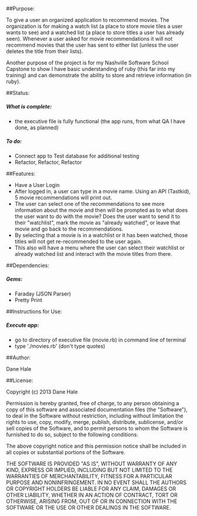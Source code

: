 ##Purpose:

To give a user an organized application to recommend movies.  The organization is for making a watch list (a place to store movie tiles a user wants to see) and a watched list (a place to store titles a user has already seen).  Whenever a user asked for movie recommendations it will not recommend movies that the user has sent to either list (unless the user deletes the title from their lists).

Another purpose of the project is for my Nashville Software School Capstone to show I have basic understanding of ruby (this far into my training) and can demonstrate the ability to store and retrieve information (in ruby).




##Status:

  <h5>What is complete:</h5>
  <ul>
    <li>the executive file is fully functional (the app runs, from what QA I have done, as planned)</li>
  </ul>
  
  <h5>To do:</h5>
  <ul>
    <li>Connect app to Test database for additional testing</li>
    <li>Refactor, Refactor, Refactor</li>
  </ul>



##Features:

<ul>

  <li>Have a User Login</li>

  <li>After logged in, a user can type in a movie name.  Using an API (Tastkid), 5 movie recommendations will print out.</li>

  <li>The user can select one of the recommendations to see more information about the movie and then will be prompted as to what does the user want to do with the movie?  Does the user want to send it to their "watchlist", mark the movie as "already watched", or leave that movie and go back to the recommendations.</li>

  <li>By selecting that a movie is in a watchlist or it has been watched, those titles will not get re-recommended to the user again.</li>

  <li>This also will have a menu where the user can select their watchlist or already watched list and interact with the movie titles from there.</li>

</ul>

##Dependencies:

  <h5>Gems:</h5>
  
  <ul>
   <li>Faraday (JSON Parser)</li>
   
   <li>Pretty Print</li>
  </ul>


##Instructions for Use:

<h5>Execute app:</h5>
<ul>
  <li>go to directory of executive file (movie.rb) in command line of terminal</li>

  <li>type './movies.rb' (don't type quotes)</li>
</ul>


##Author:

Dane Hale






##License:

Copyright (c) 2013 Dane Hale

Permission is hereby granted, free of charge, to any person obtaining a copy of this software and associated documentation files (the "Software"), to deal in the Software without restriction, including without limitation the rights to use, copy, modify, merge, publish, distribute, sublicense, and/or sell copies of the Software, and to permit persons to whom the Software is furnished to do so, subject to the following conditions:

The above copyright notice and this permission notice shall be included in all copies or substantial portions of the Software.

THE SOFTWARE IS PROVIDED "AS IS", WITHOUT WARRANTY OF ANY KIND, EXPRESS OR IMPLIED, INCLUDING BUT NOT LIMITED TO THE WARRANTIES OF MERCHANTABILITY, FITNESS FOR A PARTICULAR PURPOSE AND NONINFRINGEMENT. IN NO EVENT SHALL THE AUTHORS OR COPYRIGHT HOLDERS BE LIABLE FOR ANY CLAIM, DAMAGES OR OTHER LIABILITY, WHETHER IN AN ACTION OF CONTRACT, TORT OR OTHERWISE, ARISING FROM, OUT OF OR IN CONNECTION WITH THE SOFTWARE OR THE USE OR OTHER DEALINGS IN THE SOFTWARE.

